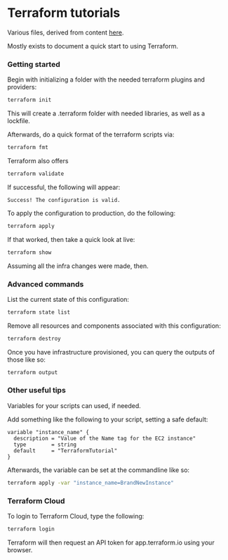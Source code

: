 # Terraform tutorials

Various files, derived from content [here](https://learn.hashicorp.com/tutorials/terraform/aws-build?in=terraform/aws-get-started).

Mostly exists to document a quick start to using Terraform.

### Getting started

Begin with initializing a folder with the needed terraform plugins and providers:

```bash
terraform init
```

This will create a .terraform folder with needed libraries, as well as a lockfile.

Afterwards, do a quick format of the terraform scripts via:

```bash
terraform fmt
```

Terraform also offers

```bash
terraform validate
```

If successful, the following will appear:

```
Success! The configuration is valid.
```

To apply the configuration to production, do the following:

```bash
terraform apply
```

If that worked, then take a quick look at live:

```bash
terraform show
```

Assuming all the infra changes were made, then.

### Advanced commands

List the current state of this configuration:

```bash
terraform state list
```

Remove all resources and components associated with this configuration:

```bash
terraform destroy
```

Once you have infrastructure provisioned, you can query the outputs of those like so:

```bash
terraform output
```

### Other useful tips

Variables for your scripts can used, if needed.

Add something like the following to your script, setting a safe default:

```
variable "instance_name" {
  description = "Value of the Name tag for the EC2 instance"
  type        = string
  default     = "TerraformTutorial"
}
```

Afterwards, the variable can be set at the commandline like so:

```bash
terraform apply -var "instance_name=BrandNewInstance"
```

### Terraform Cloud

To login to Terraform Cloud, type the following:

```bash
terraform login
```

Terraform will then request an API token for app.terraform.io using your browser.
